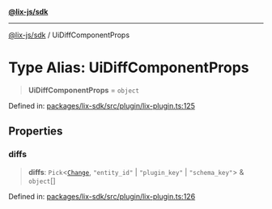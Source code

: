 [**@lix-js/sdk**](../README.md)

***

[@lix-js/sdk](../README.md) / UiDiffComponentProps

# Type Alias: UiDiffComponentProps

> **UiDiffComponentProps** = `object`

Defined in: [packages/lix-sdk/src/plugin/lix-plugin.ts:125](https://github.com/opral/monorepo/blob/53ab73e26c8882477681775708373fdf29620a50/packages/lix-sdk/src/plugin/lix-plugin.ts#L125)

## Properties

### diffs

> **diffs**: `Pick`\<[`Change`](Change.md), `"entity_id"` \| `"plugin_key"` \| `"schema_key"`\> & `object`[]

Defined in: [packages/lix-sdk/src/plugin/lix-plugin.ts:126](https://github.com/opral/monorepo/blob/53ab73e26c8882477681775708373fdf29620a50/packages/lix-sdk/src/plugin/lix-plugin.ts#L126)
